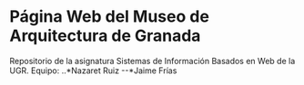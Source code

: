 # Página Web del Museo de Arquitectura de Granada
Repositorio de la asignatura Sistemas de Información Basados en Web de la UGR.
Equipo:
..*Nazaret Ruiz
--*Jaime Frías
